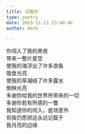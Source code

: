 ```yaml
---  
title: 记载你  
type: poetry  
date: 2015-11-21 23:40:46  
author: Herb  

---  
```

你闯入了我的黑夜  
带来一整片星空  
使我的海浮出了许多游鱼  
吸食光亮  
使我的草凝结了许多露水  
倒映光亮    
多谢你给我的世界所带来的一切  
多谢你若有所感的一瞥  
我知道你的闯入，是场意外  
但我仍愿把这永远记载于  
我月亮的边缘  

